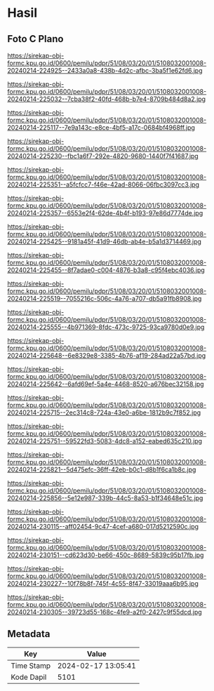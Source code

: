 # Hasil

## Foto C Plano

https://sirekap-obj-formc.kpu.go.id/0600/pemilu/pdpr/51/08/03/20/01/5108032001008-20240214-224925--2433a0a8-438b-4d2c-afbc-3ba5f1e62fd6.jpg

https://sirekap-obj-formc.kpu.go.id/0600/pemilu/pdpr/51/08/03/20/01/5108032001008-20240214-225032--7cba38f2-40fd-468b-b7e4-8709b484d8a2.jpg

https://sirekap-obj-formc.kpu.go.id/0600/pemilu/pdpr/51/08/03/20/01/5108032001008-20240214-225117--7e9a143c-e8ce-4bf5-a17c-0684bf4968ff.jpg

https://sirekap-obj-formc.kpu.go.id/0600/pemilu/pdpr/51/08/03/20/01/5108032001008-20240214-225230--fbc1a6f7-292e-4820-9680-1440f7f41687.jpg

https://sirekap-obj-formc.kpu.go.id/0600/pemilu/pdpr/51/08/03/20/01/5108032001008-20240214-225351--a5fcfcc7-f46e-42ad-8066-06fbc3097cc3.jpg

https://sirekap-obj-formc.kpu.go.id/0600/pemilu/pdpr/51/08/03/20/01/5108032001008-20240214-225357--6553e2f4-62de-4b4f-b193-97e86d7774de.jpg

https://sirekap-obj-formc.kpu.go.id/0600/pemilu/pdpr/51/08/03/20/01/5108032001008-20240214-225425--9181a45f-41d9-46db-ab4e-b5a1d3714469.jpg

https://sirekap-obj-formc.kpu.go.id/0600/pemilu/pdpr/51/08/03/20/01/5108032001008-20240214-225455--8f7adae0-c004-4876-b3a8-c95f4ebc4036.jpg

https://sirekap-obj-formc.kpu.go.id/0600/pemilu/pdpr/51/08/03/20/01/5108032001008-20240214-225519--7055216c-506c-4a76-a707-db5a91fb8908.jpg

https://sirekap-obj-formc.kpu.go.id/0600/pemilu/pdpr/51/08/03/20/01/5108032001008-20240214-225555--4b971369-8fdc-473c-9725-93ca9780d0e9.jpg

https://sirekap-obj-formc.kpu.go.id/0600/pemilu/pdpr/51/08/03/20/01/5108032001008-20240214-225648--6e8329e8-3385-4b76-af19-284ad22a57bd.jpg

https://sirekap-obj-formc.kpu.go.id/0600/pemilu/pdpr/51/08/03/20/01/5108032001008-20240214-225642--6afd69ef-5a4e-4468-8520-a676bec32158.jpg

https://sirekap-obj-formc.kpu.go.id/0600/pemilu/pdpr/51/08/03/20/01/5108032001008-20240214-225715--2ec314c8-724a-43e0-a6be-1812b9c7f852.jpg

https://sirekap-obj-formc.kpu.go.id/0600/pemilu/pdpr/51/08/03/20/01/5108032001008-20240214-225751--59522fd3-5083-4dc8-a152-eabed635c210.jpg

https://sirekap-obj-formc.kpu.go.id/0600/pemilu/pdpr/51/08/03/20/01/5108032001008-20240214-225821--5d475efc-36ff-42eb-b0c1-d8b1f6ca1b8c.jpg

https://sirekap-obj-formc.kpu.go.id/0600/pemilu/pdpr/51/08/03/20/01/5108032001008-20240214-225856--5e12e987-339b-44c5-8a53-b1f34648e51c.jpg

https://sirekap-obj-formc.kpu.go.id/0600/pemilu/pdpr/51/08/03/20/01/5108032001008-20240214-230115--aff02454-9c47-4cef-a680-017d5212590c.jpg

https://sirekap-obj-formc.kpu.go.id/0600/pemilu/pdpr/51/08/03/20/01/5108032001008-20240214-230151--cd623d30-be66-450c-8689-5839c95b17fb.jpg

https://sirekap-obj-formc.kpu.go.id/0600/pemilu/pdpr/51/08/03/20/01/5108032001008-20240214-230227--10f78b8f-745f-4c55-8f47-33019aaa6b95.jpg

https://sirekap-obj-formc.kpu.go.id/0600/pemilu/pdpr/51/08/03/20/01/5108032001008-20240214-230305--39723d55-168c-4fe9-a2f0-2427c9f55dcd.jpg


## Metadata

| Key        | Value               |
| ---------- | ------------------- |
| Time Stamp | 2024-02-17 13:05:41 |
| Kode Dapil | 5101                |



